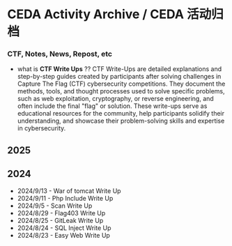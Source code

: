 # **CEDA Activity Archive / CEDA 活动归档**
### CTF, Notes, News, Repost, etc

* what is **CTF Write Ups** ??
CTF Write-Ups are detailed explanations and step-by-step guides created by participants after solving challenges in Capture The Flag (CTF) cybersecurity competitions. They document the methods, tools, and thought processes used to solve specific problems, such as web exploitation, cryptography, or reverse engineering, and often include the final "flag" or solution. These write-ups serve as educational resources for the community, help participants solidify their understanding, and showcase their problem-solving skills and expertise in cybersecurity.


## **2025**

## **2024**
* 2024/9/13 - War of tomcat Write Up <web>
* 2024/9/11 - Php Include Write Up <web>
* 2024/9/5  - Scan Write Up <web>
* 2024/8/29 - Flag403 Write Up <web>
* 2024/8/25 - GitLeak Write Up <web>
* 2024/8/24 - SQL Inject Write Up <web>
* 2024/8/23 - Easy Web Write Up <web>

